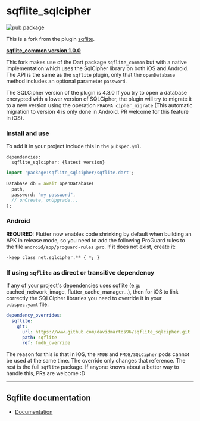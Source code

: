 # sqflite_sqlcipher

[![pub package](https://img.shields.io/pub/v/sqflite_sqlcipher.svg)](https://pub.dev/packages/sqflite_sqlcipher)

This is a fork from the plugin [sqflite](https://github.com/tekartik/sqflite).

 **[sqflite_common version 1.0.0](https://pub.dev/packages/sqflite_common)**

This fork makes use of the Dart package `sqflite_common` but with a native implementation which uses the SqlCipher library on both iOS and Android. The API is the same as the `sqflite` plugin, only that the `openDatabase` method includes an optional parameter `password`. 

The SQLCipher version of the plugin is 4.3.0 If you try to open a database encrypted with a lower version of SQLCipher, the plugin will try to migrate it to a new version using the operation `PRAGMA cipher_migrate` (This automatic migration to version 4 is only done in Android. PR welcome for this feature in iOS).

### Install and use

To add it in your project include this in the `pubspec.yml`.
```
dependencies:
  sqflite_sqlcipher: {latest version}
```

```dart
import 'package:sqflite_sqlcipher/sqflite.dart';

Database db = await openDatabase(
  path,
  password: "my password",
  // onCreate, onUpgrade...
);
```

### Android
**REQUIRED:** Flutter now enables code shrinking by default when building an APK in release mode, so you need to add the following ProGuard rules to the file `android/app/proguard-rules.pro`. If it does not exist, create it:

```
-keep class net.sqlcipher.** { *; }
```

### If using `sqflite` as direct or transitive dependency

If any of your project's dependencies uses sqflite (e.g: cached_network_image, flutter_cache_manager...), then for iOS to link correctly the SQLCipher libraries you need to override it in your `pubspec.yaml` file:

```yaml
dependency_overrides:
  sqflite:
    git:
      url: https://www.github.com/davidmartos96/sqflite_sqlcipher.git
      path: sqflite
      ref: fmdb_override
```

The reason for this is that in iOS, the `FMDB` and `FMDB/SQLCipher` pods cannot be used at the same time. The override only changes that reference. The rest is the full `sqflite` package. 
If anyone knows about a better way to handle this, PRs are welcome :D


---

## Sqflite documentation

* [Documentation](https://github.com/tekartik/sqflite/blob/master/sqflite/README.md)
